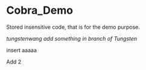 # Cobra_Demo
Stored insensitive code, that is for the demo purpose. 


*tungstenwang add something in branch of Tungsten*

insert aaaaa

Add 2
